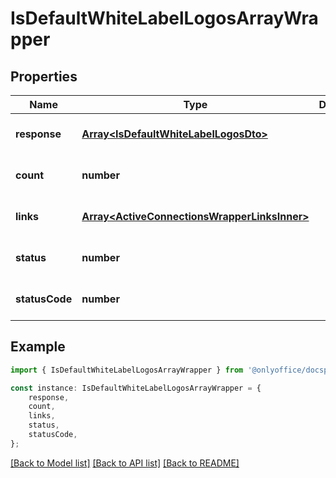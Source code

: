 # IsDefaultWhiteLabelLogosArrayWrapper


## Properties

Name | Type | Description | Notes
------------ | ------------- | ------------- | -------------
**response** | [**Array&lt;IsDefaultWhiteLabelLogosDto&gt;**](IsDefaultWhiteLabelLogosDto.md) |  | [optional] [default to undefined]
**count** | **number** |  | [optional] [default to undefined]
**links** | [**Array&lt;ActiveConnectionsWrapperLinksInner&gt;**](ActiveConnectionsWrapperLinksInner.md) |  | [optional] [default to undefined]
**status** | **number** |  | [optional] [default to undefined]
**statusCode** | **number** |  | [optional] [default to undefined]

## Example

```typescript
import { IsDefaultWhiteLabelLogosArrayWrapper } from '@onlyoffice/docspace-api-typescript';

const instance: IsDefaultWhiteLabelLogosArrayWrapper = {
    response,
    count,
    links,
    status,
    statusCode,
};
```

[[Back to Model list]](../README.md#documentation-for-models) [[Back to API list]](../README.md#documentation-for-api-endpoints) [[Back to README]](../README.md)
